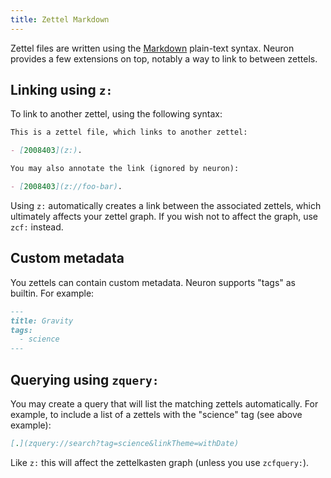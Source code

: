 ```yaml
---
title: Zettel Markdown
---
```


Zettel files are written using the [Markdown](https://en.wikipedia.org/wiki/Markdown) plain-text syntax. Neuron provides a few extensions on top, notably a way to link to between zettels.

## Linking using `z:`

To link to another zettel, using the following syntax:

```markdown
This is a zettel file, which links to another zettel: 

- [2008403](z:). 

You may also annotate the link (ignored by neuron): 

- [2008403](z://foo-bar). 
```

Using `z:` automatically creates a link between the associated zettels, which ultimately affects your zettel graph. If you wish not to affect the graph, use `zcf:` instead.

## Custom metadata

You zettels can contain custom metadata. Neuron supports "tags" as builtin. For example:

```markdown
---
title: Gravity
tags:
  - science
---
```

## Querying using `zquery:`

You may create a query that will list the matching zettels automatically. For example, to include a list of a zettels with the "science" tag (see above example):

```markdown
[.](zquery://search?tag=science&linkTheme=withDate)
```

Like `z:` this will affect the zettelkasten graph (unless you use `zcfquery:`).

